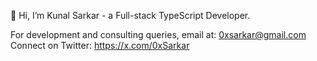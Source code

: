 👋 Hi, I’m Kunal Sarkar - a Full-stack TypeScript Developer.

For development and consulting queries, email at: 0xsarkar@gmail.com
Connect on Twitter: https://x.com/0xSarkar
